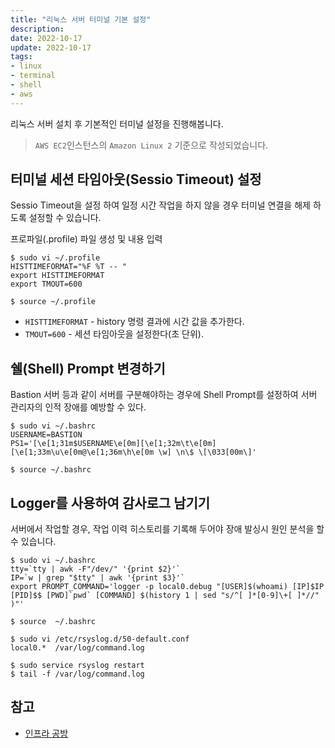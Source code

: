 ```yaml
---
title: "리눅스 서버 터미널 기본 설정"
description:
date: 2022-10-17
update: 2022-10-17
tags:
- linux
- terminal
- shell
- aws
---
```


리눅스 서버 설치 후 기본적인 터미널 설정을 진행해봅니다.  
> `AWS EC2`인스턴스의 `Amazon Linux 2` 기준으로 작성되었습니다.

## 터미널 세션 타임아웃(Sessio Timeout) 설정
Sessio Timeout을 설정 하여 일정 시간 작업을 하지 않을 경우 터미널 연결을 해제 하도록 설정할 수 있습니다.

프로파일(.profile) 파일 생성 및 내용 입력
```shell
$ sudo vi ~/.profile
HISTTIMEFORMAT="%F %T -- "
export HISTTIMEFORMAT
export TMOUT=600 

$ source ~/.profile
```
* `HISTTIMEFORMAT` - history 명령 결과에 시간 값을 추가한다.
* `TMOUT=600` - 세션 타임아웃을 설정한다(초 단위).


## 쉘(Shell) Prompt 변경하기
Bastion 서버 등과 같이 서버를 구분해야하는 경우에 Shell Prompt를 설정하여 서버 관리자의 인적 장애를 예방할 수 있다.

```shell
$ sudo vi ~/.bashrc
USERNAME=BASTION
PS1='[\e[1;31m$USERNAME\e[0m][\e[1;32m\t\e[0m][\e[1;33m\u\e[0m@\e[1;36m\h\e[0m \w] \n\$ \[\033[00m\]'

$ source ~/.bashrc
```

## Logger를 사용하여 감사로그 남기기
서버에서 작업할 경우, 작업 이력 히스토리를 기록해 두어야 장애 발싱시 원인 분석을 할 수 있습니다.

```shell
$ sudo vi ~/.bashrc
tty=`tty | awk -F"/dev/" '{print $2}'`
IP=`w | grep "$tty" | awk '{print $3}'`
export PROMPT_COMMAND='logger -p local0.debug "[USER]$(whoami) [IP]$IP [PID]$$ [PWD]`pwd` [COMMAND] $(history 1 | sed "s/^[ ]*[0-9]\+[ ]*//" )"'

$ source  ~/.bashrc
```

```shell
$ sudo vi /etc/rsyslog.d/50-default.conf
local0.*  /var/log/command.log

$ sudo service rsyslog restart
$ tail -f /var/log/command.log
```
## 참고
* [인프라 공방](https://edu.nextstep.camp/c/VI4PhjPA/)
